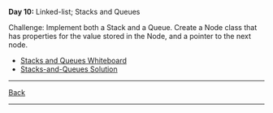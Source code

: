 **Day 10:** Linked-list; Stacks and Queues

Challenge: Implement both a Stack and a Queue. Create a Node class that has properties for the value stored in the Node, and a pointer to the next node.

- [Stacks and Queues Whiteboard](/assets/stacks-and-queues.png)
- [Stacks-and-Queues Solution](stacks-and-queues.js)

---
[Back](/README.md)

---
